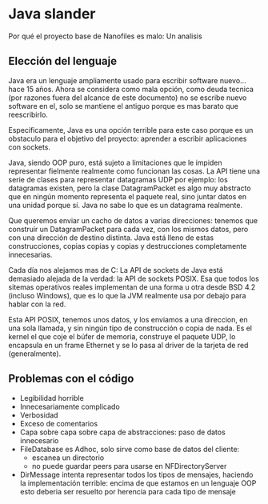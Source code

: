 # Java slander

Por qué el proyecto base de Nanofiles es malo: Un analisis

## Elección del lenguaje

Java era un lenguaje ampliamente usado para escribir software nuevo... hace 15
años. Ahora se considera como mala opción, como deuda tecnica (por razones fuera
del alcance de este documento) no se escribe nuevo software en el, solo
se mantiene el antiguo porque es mas barato que reescribirlo.

Especificamente, Java es una opción terrible para este caso porque es un
obstaculo para el objetivo del proyecto: aprender a escribir aplicaciones con
sockets.

Java, siendo OOP puro, está sujeto a limitaciones que le impiden representar fielmente
realmente como funcionan las cosas. La API tiene una serie de clases para representar
datagramas UDP por ejemplo: los datagramas existen, pero la clase DatagramPacket
es algo muy abstracto que en ningún momento representa el paquete real, sino juntar
datos en una unidad porque sí. Java no sabe lo que es un datagrama realmente.

Que queremos enviar un cacho de datos a varias direcciones: tenemos que construir
un DatagramPacket para cada vez, con los mismos datos, pero con una dirección de
destino distinta. Java está lleno de estas construcciones, copias copias y copias
y destrucciones completamente innecesarias.

Cada día nos alejamos mas de C: La API de sockets de Java está demasiado alejada
de la verdad: la API de sockets POSIX. Esa que todos los sitemas operativos reales
implementan de una forma u otra desde BSD 4.2 (incluso Windows), que es lo que la
JVM realmente usa por debajo para hablar con la red.

Esta API POSIX, tenemos unos datos, y los enviamos a una direccion, en una sola
llamada, y sin ningún tipo de construcción o copia de nada. Es el kernel el que
coje el búfer de memoria, construye el paquete UDP, lo encapsula en un frame Ethernet
y se lo pasa al driver de la tarjeta de red (generalmente).

## Problemas con el código

- Legibilidad horrible
- Innecesariamente complicado
- Verbosidad
- Exceso de comentarios
- Capa sobre capa sobre capa de abstracciones: paso de datos innecesario
- FileDatabase es Adhoc, solo sirve como base de datos del cliente:
    - escanea un directorio
    - no puede guardar peers para usarse en NFDirectoryServer
- DirMessage intenta representar todos los tipos de mensajes, haciendo la 
  implementación terrible: encima de que estamos en un lenguaje OOP esto 
  deberia ser resuelto por herencia para cada tipo de mensaje

